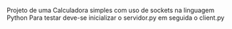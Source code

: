 Projeto de uma Calculadora simples com uso de sockets na linguagem Python
Para testar deve-se inicializar o servidor.py em seguida o client.py
